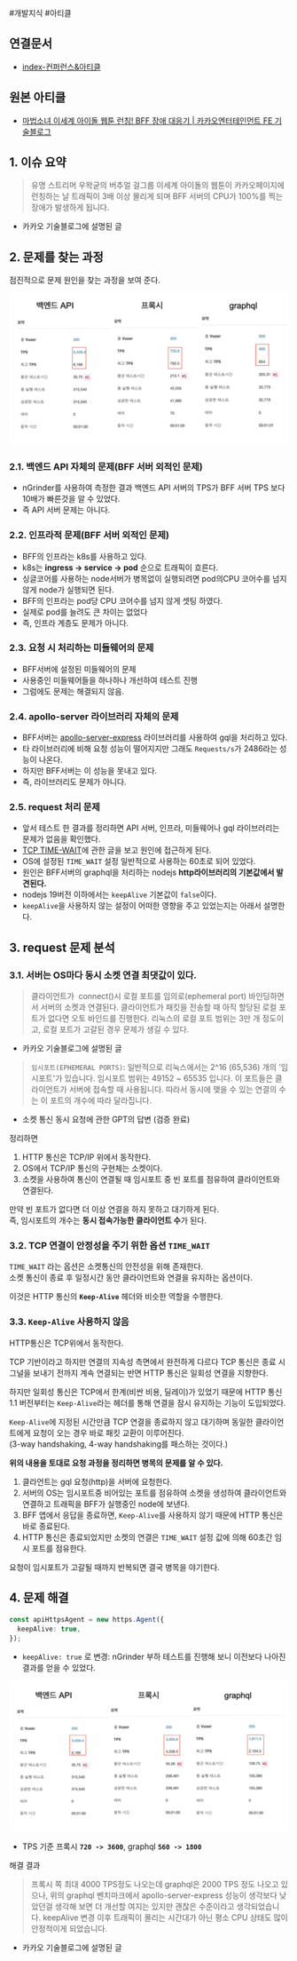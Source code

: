 #개발지식 #아티클

## 연결문서
- [index-컨퍼런스&아티클](../../../index-컨퍼런스&아티클.md)

## 원본 아티클
- [마법소녀 이세계 아이돌 웹툰 런칭! BFF 장애 대응기 | 카카오엔터테인먼트 FE 기술블로그](https://fe-developers.kakaoent.com/2023/230925-bff-trouble-shooting/)

## 1. 이슈 요약

>유명 스트리머 우왁굳의 버추얼 걸그룹 이세계 아이돌의 웹툰이 카카오페이지에 런칭하는 날 트래픽이 3배 이상 몰리게 되며 BFF 서버의 CPU가 100%를 찍는 장애가 발생하게 됩니다.

- 카카오 기술블로그에 설명된 글 
## 2. 문제를 찾는 과정

점진적으로 문제 원인을 찾는 과정을 보여 준다.

![성능비교](images/성능비교.png)

### 2.1. 백엔드 API 자체의 문제(BFF 서버 외적인 문제)

- nGrinder를 사용하여 측정한 결과 백엔드 API 서버의 TPS가 BFF 서버 TPS 보다 10배가 빠른것을 알 수 있었다.
- 즉 API 서버 문제는 아니다.
### 2.2. 인프라적 문제(BFF 서버 외적인 문제)

- BFF의 인프라는 k8s를 사용하고 있다.
- k8s는 **ingress → service → pod** 순으로 트래픽이 흐른다.
- 싱글코어를 사용하는 node서버가 병목없이 실행되려면 pod의CPU 코어수를 넘지 않게 node가 실행되면 된다.
- BFF의 인프라는 pod당 CPU 코어수를 넘지 않게 셋팅 하였다.
- 실제로 pod를 늘려도 큰 차이는 없었다
- 즉, 인프라 계층도 문제가 아니다.

### 2.3.  요청 시 처리하는 미들웨어의 문제

- BFF서버에 설정된 미들웨어의 문제
- 사용중인 미들웨어들을 하나하나 개선하여 테스트 진행
- 그럼에도 문제는 해결되지 않음.

### 2.4. apollo-server 라이브러리 자체의 문제
   
- BFF서버는 [apollo-server-express](https://www.npmjs.com/package/apollo-server-express) 라이브러리를 사용하여 gql을 처리하고 있다.
- 타 라이브러리에 비해 요청 성능이 떨어지지만 그래도 `Requests/s`가 2486라는 성능이 나온다.
- 하지만 BFF서버는 이 성능을 못내고 있다.
- 즉, 라이브러리도 문제가 아니다.

### 2.5. request 처리 문제
  
- 앞서 테스트 한 결과를 정리하면 API 서버, 인프라, 미들웨어나 gql 라이브러리는 문제가 없음을 확인했다.
- [TCP TIME-WAIT](https://docs.likejazz.com/time-wait/)에 관한 글을 보고 원인에 접근하게 된다.
- OS에 설정된 `TIME_WAIT` 설정 일반적으로 사용하는 60초로 되어 있었다.
- 원인은 BFF서버의 graphql을 처리하는 nodejs **http라이브러리의 기본값에서 발견된다.**
- nodejs 19버전 이하에서는 `keepAlive` 기본값이 `false`이다.
- `keepAlive`을 사용하지 않는 설정이 어떠한 영향을 주고 있었는지는 아래서 설명한다.

## 3. request 문제 분석

### 3.1. 서버는 OS마다 동시 소켓 연결 최댓값이 있다.

>클라이언트가  connect()시 로컬 포트를 임의로(ephemeral port) 바인딩하면서 서버의 소켓과 연결된다. 클라이언트가 패킷을 전송할 때 아직 할당된 로컬 포트가 없다면 오토 바인드를 진행한다. 리눅스의 로컬 포트 범위는 3만 개 정도이고, 로컬 포트가 고갈된 경우 문제가 생길 수 있다.  

- 카카오 기술블로그에 설명된 글 

>`임시포트(EPHEMERAL PORTS)`: 일반적으로 리눅스에서는 2^16 (65,536) 개의 '임시포트'가 있습니다. 임시포트 범위는 49152 ~ 65535 입니다. 이 포트들은 클라이언트가 서버에 접속할 때 사용됩니다. 따라서 동시에 맺을 수 있는 연결의 수는 이 포트의 개수에 따라 달라집니다.  

- 소켓 통신 동시 요청에 관한 GPT의 답변 (검증 완료)

정리하면
1. HTTP 통신은 TCP/IP 위에서 동작한다.  
2. OS에서 TCP/IP 통신의 구현체는 소켓이다.  
3. 소켓을 사용하여 통신이 연결될 때 임시포트 중 빈 포트를 점유하여 클라이언트와 연결된다.  

만약 빈 포트가 없다면 더 이상 연결을 하지 못하고 대기하게 된다.  
즉, 임시포트의 개수는 **동시 접속가능한 클라이언트 수**가 된다.  

### 3.2. TCP 연결이 안정성을 주기 위한 옵션 `TIME_WAIT`

`TIME_WAIT` 라는 옵션은 소켓통신의 안전성을 위해 존재한다.  
소켓 통신이 종료 후 일정시간 동안 클라이언트와 연결을 유지하는 옵션이다.  

이것은 HTTP 통신의 **`Keep-Alive`** 헤더와 비슷한 역할을 수행한다.  
### 3.3. `Keep-Alive` 사용하지 않음

HTTP통신은 TCP위에서 동작한다.  

TCP 기반이라고 하지만 연결의 지속성 측면에서 완전하게 다르다 TCP 통신은 종료 시그널을 보내기 전까지 계속 연결되는 반면 HTTP 통신은 일회성 연결을 지향한다.  

하지만 일회성 통신은 TCP에서 한계(비싼 비용, 딜레이)가 있었기 때문에 HTTP 통신 1.1 버전부터는 `Keep-Alive`라는 헤더를 통해 연결을 잠시 유지하는 기능이 도입되었다.  

`Keep-Alive`에 지정된 시간만큼 TCP 연결을 종료하지 않고 대기하며 동일한 클라이언트에게 요청이 오는 경우 바로 패킷 교환이 이루어진다.  
(3-way handshaking, 4-way handshaking를 패스하는 것이다.)  

**위의 내용을 토대로 요청 과정을 정리하면 병목의 문제를 알 수 있다.**  
1. 클라언트는 gql 요청(http)을 서버에 요청한다.
2. 서버의 OS는 임시포트중 비어있는 포트를 점유하여 소켓을 생성하여 클라이언트와 연결하고 트래픽을 BFF가 실행중인 node에 보낸다.
3. BFF 앱에서 응답을 종료하면, `Keep-Alive`를 사용하지 않기 때문에 HTTP 통신은 바로 종료된다.
4. HTTP 통신은 종료되었지만 소켓의 연결은 `TIME_WAIT` 설정 값에 의해 60초간 임시 포트를 점유한다.  

요청이 임시포트가 고갈될 때까지 반복되면 결국 병목을 야기한다.  

## 4. 문제 해결

```typescript
const apiHttpsAgent = new https.Agent({
  keepAlive: true,
});
```
-  `keepAlive: true` 로 변경: nGrinder 부하 테스트를 진행해 보니 이전보다 나아진 결과를 얻을 수 있었다.

![성능비교-개선](images/성능비교-개선.png)
- TPS 기준 프록시 **`720 -> 3600`**, graphql **`560 -> 1800`**

해결 결과  
> 프록시 쪽 최대 4000 TPS정도 나오는데 graphql은 2000 TPS 정도 나오고 있으나, 위의 graphql 벤치마크에서 apollo-server-express 성능이 생각보다 낮았던걸 생각해 보면 더 개선할 여지는 있지만 괜찮은 수준이라고 생각되었습니다. keepAlive 변경 이후 트래픽이 몰리는 시간대가 아닌 평소 CPU 상태도 많이 안정적이게 되었습니다.  

- 카카오 기술블로그에 설명된 글 
